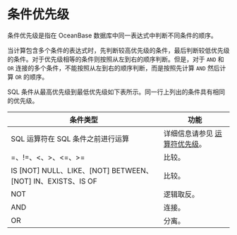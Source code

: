 # 条件优先级

条件优先级是指在 OceanBase 数据库中同一表达式中判断不同条件的顺序。

当计算包含多个条件的表达式时，先判断较高优先级的条件，最后判断较低优先级的条件。对于优先级相等的条件则按照从左到右的顺序判断。但是，对于 `AND` 和 `OR` 连接的多个条件，不能按照从左到右的顺序判断，而是按照先计算 `AND` 然后计算 `OR` 的顺序。

SQL 条件从最高优先级到最低优先级如下表所示。同一行上列出的条件具有相同的优先级。

|                             条件类型                             |                               功能                               |
|--------------------------------------------------------------|----------------------------------------------------------------|
| SQL 运算符在 SQL 条件之前进行运算                                        | 详细信息请参见 [运算符优先级](../400.operator-of-oracle-mode/200.operator-precedence-of-oracle-mode.md)。 |
| =、!=、\<、\>、\<=、\>=                                           | 比较。                                                            |
| IS \[NOT\] NULL、LIKE、\[NOT\] BETWEEN、\[NOT\] IN、EXISTS、IS OF | 比较。                                                            |
| NOT                                                          | 逻辑取反。                                                          |
| AND                                                          | 连接。                                                            |
| OR                                                           | 分离。                                                            |
